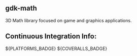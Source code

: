 <!--- WARN --->
<!--- This file is automatically generated from /Users/josephcameron/Workspace/gdk-math/docs/CMakeLists.txt. Using template /Users/josephcameron/Workspace/gdk-math/jfc-cmake/modules/generate_readme_md/README.md.in. Do not edit this file directly! --->
<!--- WARN --->

## gdk-math

3D Math library focused on game and graphics applications.





## Continuous Integration Info:
${PLATFORMS_BADGE} ${COVERALLS_BADGE}

<!--- WARN --->
<!--- This file is automatically generated from /Users/josephcameron/Workspace/gdk-math/docs/CMakeLists.txt. Using template /Users/josephcameron/Workspace/gdk-math/jfc-cmake/modules/generate_readme_md/README.md.in. Do not edit this file directly! --->
<!--- WARN --->
